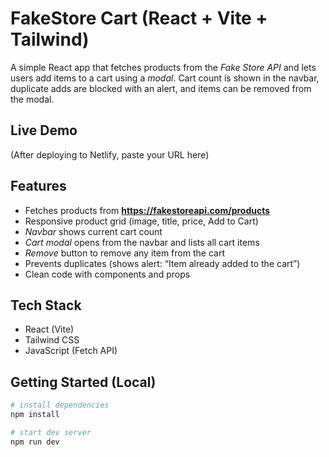 # FakeStore Cart (React + Vite + Tailwind)

A simple React app that fetches products from the *Fake Store API* and lets users add items to a cart using a *modal*. Cart count is shown in the navbar, duplicate adds are blocked with an alert, and items can be removed from the modal.

## Live Demo
(After deploying to Netlify, paste your URL here)

## Features
- Fetches products from **https://fakestoreapi.com/products**
- Responsive product grid (image, title, price, Add to Cart)
- *Navbar* shows current cart count
- *Cart modal* opens from the navbar and lists all cart items
- *Remove* button to remove any item from the cart
- Prevents duplicates (shows alert: “Item already added to the cart”)
- Clean code with components and props

## Tech Stack
- React (Vite)
- Tailwind CSS
- JavaScript (Fetch API)

## Getting Started (Local)
```bash
# install dependencies
npm install

# start dev server
npm run dev
